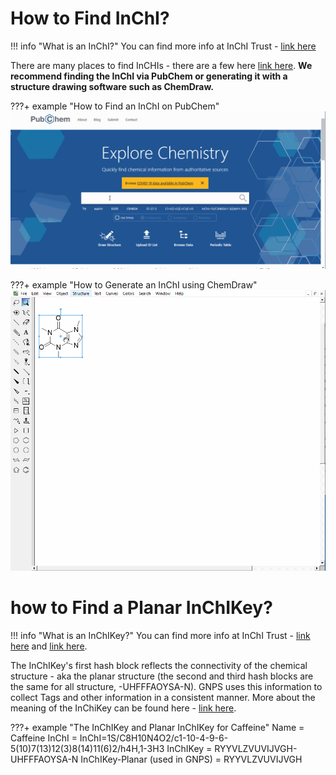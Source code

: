 # How to Find InChI?

!!! info "What is an InChI?"
		You can find more info at InChI Trust - [link here](https://www.inchi-trust.org/technical-faq-2/#2.1)

There are many places to find InCHIs - there are a few here [link here](https://www.inchi-trust.org/technical-faq-2/#2.11). **We recommend finding the InChI via PubChem or generating it with a structure drawing software such as ChemDraw.**

???+ example "How to Find an InChI on PubChem"
		![logo](img/libraries/find_inchi_pubchem.gif)
	
???+ example "How to Generate an InChI using ChemDraw"
		![logo](img/libraries/generate_inchi_chemdraw.gif)

# how to Find a Planar InChIKey?

!!! info "What is an InChIKey?"
		You can find more info at InChI Trust - [link here](https://www.inchi-trust.org/technical-faq-2/#2.7) and [link here](https://www.inchi-trust.org/technical-faq-2/#13.1).

The InChIKey's first hash block reflects the connectivity of the chemical structure - aka the planar structure (the second and third hash blocks are the same for all structure, -UHFFFAOYSA-N). GNPS uses this information to collect Tags and other information in a consistent manner. More about the meaning of the InChiKey can be found here - [link here](https://www.inchi-trust.org/technical-faq-2/#13.1).

???+ example "The InChIKey and Planar InChIKey for Caffeine"
		Name = Caffeine
		InChI = InChI=1S/C8H10N4O2/c1-10-4-9-6-5(10)7(13)12(3)8(14)11(6)2/h4H,1-3H3
		InChIKey = RYYVLZVUVIJVGH-UHFFFAOYSA-N
		InChIKey-Planar (used in GNPS) = RYYVLZVUVIJVGH
